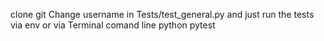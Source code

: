clone git
Change username in Tests/test_general.py and just run the tests via env or via Terminal comand line
python pytest